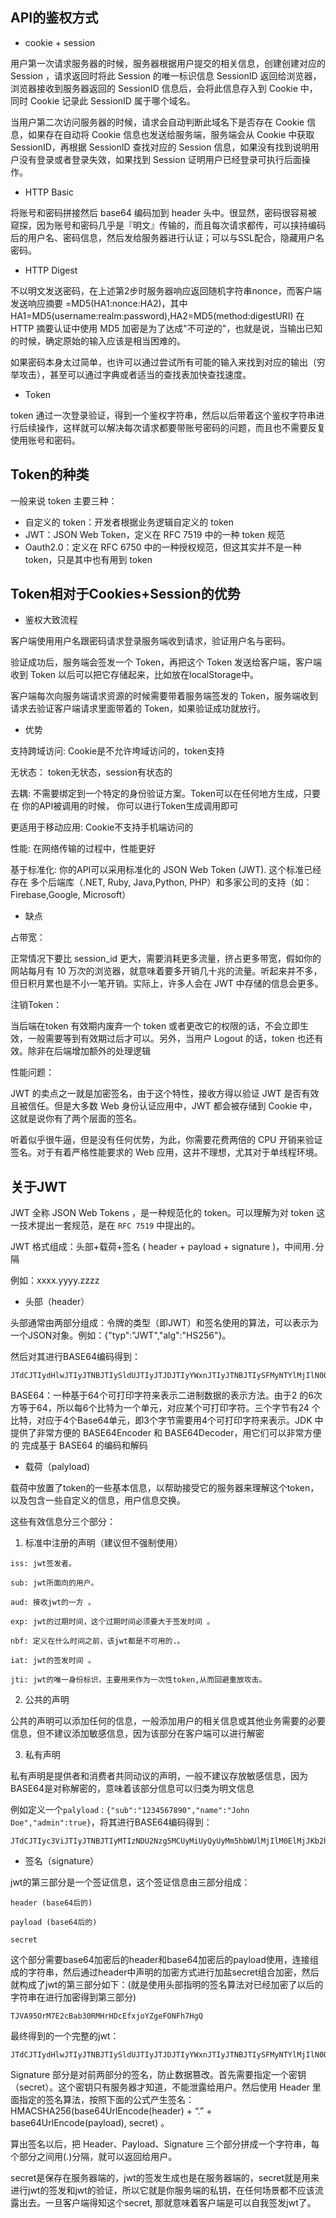 ## API的鉴权方式

- cookie + session

用户第一次请求服务器的时候，服务器根据用户提交的相关信息，创建创建对应的 Session ，请求返回时将此 Session 的唯一标识信息 SessionID 返回给浏览器，浏览器接收到服务器返回的 SessionID 信息后，会将此信息存入到 Cookie 中，同时 Cookie 记录此 SessionID 属于哪个域名。

当用户第二次访问服务器的时候，请求会自动判断此域名下是否存在 Cookie 信息，如果存在自动将 Cookie 信息也发送给服务端，服务端会从 Cookie 中获取 SessionID，再根据 SessionID 查找对应的 Session 信息，如果没有找到说明用户没有登录或者登录失效，如果找到 Session 证明用户已经登录可执行后面操作。

- HTTP Basic

将账号和密码拼接然后 base64 编码加到 header 头中。很显然，密码很容易被窥探，因为账号和密码几乎是『明文』传输的，而且每次请求都传，可以挟持编码后的用户名、密码信息，然后发给服务器进行认证；可以与SSL配合，隐藏用户名密码。

- HTTP Digest

不以明文发送密码，在上述第2步时服务器响应返回随机字符串nonce，而客户端发送响应摘要 =MD5(HA1:nonce:HA2)，其中HA1=MD5(username:realm:password),HA2=MD5(method:digestURI)
在HTTP 摘要认证中使用 MD5 加密是为了达成"不可逆的"，也就是说，当输出已知的时候，确定原始的输入应该是相当困难的。

如果密码本身太过简单，也许可以通过尝试所有可能的输入来找到对应的输出（穷举攻击），甚至可以通过字典或者适当的查找表加快查找速度。

- Token

token 通过一次登录验证，得到一个鉴权字符串，然后以后带着这个鉴权字符串进行后续操作，这样就可以解决每次请求都要带账号密码的问题，而且也不需要反复使用账号和密码。

## Token的种类
一般来说 token 主要三种：
- 自定义的 token：开发者根据业务逻辑自定义的 token
- JWT：JSON Web Token，定义在 RFC 7519 中的一种 token 规范
- Oauth2.0：定义在 RFC 6750 中的一种授权规范，但这其实并不是一种 token，只是其中也有用到 token

## Token相对于Cookies+Session的优势

- 鉴权大致流程

客户端使用用户名跟密码请求登录服务端收到请求，验证用户名与密码。

验证成功后，服务端会签发一个 Token，再把这个 Token 发送给客户端，客户端收到 Token 以后可以把它存储起来，比如放在localStorage中。

客户端每次向服务端请求资源的时候需要带着服务端签发的 Token，服务端收到请求去验证客户端请求里面带着的 Token，如果验证成功就放行。

- 优势

支持跨域访问: Cookie是不允许垮域访问的，token支持

无状态： token无状态，session有状态的

去耦: 不需要绑定到一个特定的身份验证方案。Token可以在任何地方生成，只要在 你的API被调用的时候， 你可以进行Token生成调用即可

更适用于移动应用: Cookie不支持手机端访问的

性能: 在网络传输的过程中，性能更好

基于标准化: 你的API可以采用标准化的 JSON Web Token (JWT). 这个标准已经存在 多个后端库（.NET, Ruby, Java,Python, PHP）和多家公司的支持（如： Firebase,Google, Microsoft）

- 缺点

占带宽：

正常情况下要比 session_id 更大，需要消耗更多流量，挤占更多带宽，假如你的网站每月有 10 万次的浏览器，就意味着要多开销几十兆的流量。听起来并不多，但日积月累也是不小一笔开销。实际上，许多人会在 JWT 中存储的信息会更多。

注销Token：

当后端在token 有效期内废弃一个 token 或者更改它的权限的话，不会立即生效，一般需要等到有效期过后才可以。另外，当用户 Logout 的话，token 也还有效。除非在后端增加额外的处理逻辑

性能问题：

JWT 的卖点之一就是加密签名，由于这个特性，接收方得以验证 JWT 是否有效且被信任。但是大多数 Web 身份认证应用中，JWT 都会被存储到 Cookie 中，这就是说你有了两个层面的签名。

听着似乎很牛逼，但是没有任何优势，为此，你需要花费两倍的 CPU 开销来验证签名。对于有着严格性能要求的 Web 应用，这并不理想，尤其对于单线程环境。

## 关于JWT
JWT 全称 JSON Web Tokens ，是一种规范化的 token。可以理解为对 token 这一技术提出一套规范，是在 `RFC 7519` 中提出的。

JWT 格式组成：头部+载荷+签名 ( header + payload + signature )，中间用`.`分隔

例如：xxxx.yyyy.zzzz

- 头部（header）

头部通常由两部分组成：令牌的类型（即JWT）和签名使用的算法，可以表示为一个JSON对象。例如：{"typ":"JWT","alg":"HS256"}。

然后对其进行BASE64编码得到：
```
JTdCJTIydHlwJTIyJTNBJTIySldUJTIyJTJDJTIyYWxnJTIyJTNBJTIySFMyNTYlMjIlN0Q=
```

BASE64：一种基于64个可打印字符来表示二进制数据的表示方法。由于2
的6次方等于64，所以每6个比特为一个单元，对应某个可打印字符。三个字节有24
个比特，对应于4个Base64单元，即3个字节需要用4个可打印字符来表示。JDK 中
提供了非常方便的 BASE64Encoder 和 BASE64Decoder，用它们可以非常方便的
完成基于 BASE64 的编码和解码

- 载荷（palyload)

载荷中放置了token的一些基本信息，以帮助接受它的服务器来理解这个token，以及包含一些自定义的信息，用户信息交换。

这些有效信息分三个部分：

1. 标准中注册的声明（建议但不强制使用）
```
iss: jwt签发者。

sub: jwt所面向的用户。

aud: 接收jwt的一方 。

exp: jwt的过期时间，这个过期时间必须要大于签发时间 。

nbf: 定义在什么时间之前，该jwt都是不可用的.。

iat: jwt的签发时间 。

jti: jwt的唯一身份标识，主要用来作为一次性token,从而回避重放攻击。
```

2. 公共的声明

公共的声明可以添加任何的信息，一般添加用户的相关信息或其他业务需要的必要信息，但不建议添加敏感信息，因为该部分在客户端可以进行解密

3. 私有声明

私有声明是提供者和消费者共同动议的声明，一般不建议存放敏感信息，因为BASE64是对称解密的，意味着该部分信息可以归类为明文信息

例如定义一个`palyload：{"sub":"1234567890","name":"John Doe","admin":true}`，将其进行BASE64编码得到：

```
JTdCJTIyc3ViJTIyJTNBJTIyMTIzNDU2Nzg5MCUyMiUyQyUyMm5hbWUlMjIlM0ElMjJKb2huJUEwRG9lJTIyJTJDJTIyYWRtaW4lMjIlM0F0cnVlJTdE
```

- 签名（signature）

jwt的第三部分是一个签证信息，这个签证信息由三部分组成：

```
header (base64后的)

payload (base64后的)

secret
```

这个部分需要base64加密后的header和base64加密后的payload使用，连接组成的字符串，然后通过header中声明的加密方式进行加盐secret组合加密，然后就构成了jwt的第三部分如下：(就是使用头部指明的签名算法对已经加密了以后的字符串在进行加密得到第三部分)

```
TJVA95OrM7E2cBab30RMHrHDcEfxjoYZgeFONFh7HgQ
```

最终得到的一个完整的jwt：

```
JTdCJTIydHlwJTIyJTNBJTIySldUJTIyJTJDJTIyYWxnJTIyJTNBJTIySFMyNTYlMjIlN0Q=.JTdCJTIyc3ViJTIyJTNBJTIyMTIzNDU2Nzg5MCUyMiUyQyUyMm5hbWUlMjIlM0ElMjJKb2huJUEwRG9lJTIyJTJDJTIyYWRtaW4lMjIlM0F0cnVlJTdE.TJVA95OrM7E2cBab30RMHrHDcEfxjoYZgeFONFh7HgQ
```

Signature 部分是对前两部分的签名，防止数据篡改。首先需要指定一个密钥（secret）。这个密钥只有服务器才知道，不能泄露给用户。然后使用 Header 里面指定的签名算法，按照下面的公式产生签名： HMACSHA256(base64UrlEncode(header) + “.” + base64UrlEncode(payload), secret) 。

算出签名以后，把 Header、Payload、Signature 三个部分拼成一个字符串，每个部分之间用(.)分隔，就可以返回给用户。

secret是保存在服务器端的，jwt的签发生成也是在服务器端的，secret就是用来进行jwt的签发和jwt的验证，所以它就是你服务端的私钥，在任何场景都不应该流露出去。一旦客户端得知这个secret, 那就意味着客户端是可以自我签发jwt了。